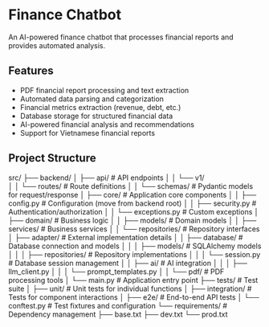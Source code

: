 # Finance Chatbot

An AI-powered finance chatbot that processes financial reports and provides automated analysis.

## Features
- PDF financial report processing and text extraction
- Automated data parsing and categorization
- Financial metrics extraction (revenue, debt, etc.)
- Database storage for structured financial data
- AI-powered financial analysis and recommendations
- Support for Vietnamese financial reports

## Project Structure


src/
├── backend/
│   ├── api/                   # API endpoints
│   │   └── v1/               
│   │       └── routes/        # Route definitions
│   │       └── schemas/       # Pydantic models for request/response
│   ├── core/                  # Application core components
│   │   ├── config.py          # Configuration (move from backend root)
│   │   ├── security.py        # Authentication/authorization
│   │   └── exceptions.py      # Custom exceptions
│   ├── domain/                # Business logic
│   │   ├── models/            # Domain models
│   │   ├── services/          # Business services
│   │   └── repositories/      # Repository interfaces
│   ├── adapter/        # External implementation details
│   │   ├── database/          # Database connection and models
│   │   │   ├── models/        # SQLAlchemy models
│   │   │   ├── repositories/  # Repository implementations
│   │   │   └── session.py     # Database session management
│   │   ├── ai/                # AI integration
│   │   │   ├── llm_client.py
│   │   │   └── prompt_templates.py
│   │   └── pdf/               # PDF processing tools
│   └── main.py                # Application entry point
├── tests/                    # Test suite
│   ├── unit/                  # Unit tests for individual functions
│   ├── integration/           # Tests for component interactions
│   ├── e2e/                   # End-to-end API tests
│   └── conftest.py            # Test fixtures and configuration
└── requirements/             # Dependency management
    ├── base.txt
    ├── dev.txt
    └── prod.txt